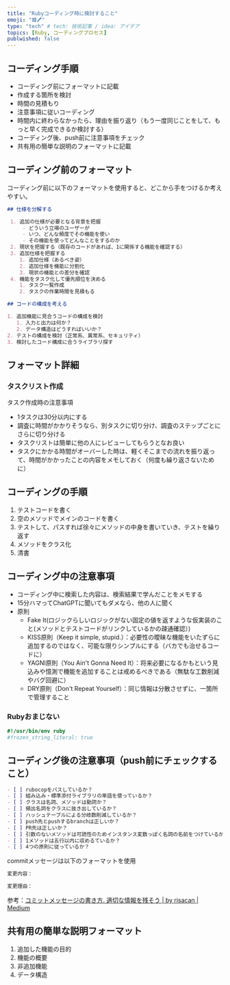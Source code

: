```yaml
---
title: "Rubyコーディング時に検討すること"
emoji: "🟥🖊️"
type: "tech" # tech: 技術記事 / idea: アイデア
topics: [Ruby, コーディングプロセス]
publwished: false
---
```


## コーディング手順

- コーディング前にフォーマットに記載
- 作成する箇所を検討
- 時間の見積もり
- 注意事項に従いコーディング
- 時間内に終わらなかったら、理由を振り返り（もう一度同じことをして、もっと早く完成できるか検討する）
- コーディング後、push前に注意事項をチェック
- 共有用の簡単な説明のフォーマットに記載

## コーディング前のフォーマット

コーディング前に以下のフォーマットを使用すると、どこから手をつけるか考えやすい。

```markdown
## 仕様を分解する

 1. 追加の仕様が必要となる背景を把握
     - どういう立場のユーザーが
     - いつ、どんな頻度でその機能を使い
     - その機能を使ってどんなことをするのか
 2. 現状を把握する（既存のコードがあれば、1に関係する機能を確認する）
 3. 追加仕様を把握する
    1. 追加仕様（あるべき姿）
    2. 追加仕様を機能に分割化
    3. 現状の機能との差分を確認
 4. 機能をタスク化して優先順位を決める
    1. タスク一覧作成
    2. タスクの作業時間を見積もる

## コードの構成を考える

1. 追加機能に見合うコードの構成を検討
   1. 入力と出力は何か？
   2. データ構造はどうすればいいか？
2. テストの構成を検討（正常系、異常系、セキュリティ）
3. 検討したコード構成に合うライブラリ探す
```

## フォーマット詳細

### タスクリスト作成

タスク作成時の注意事項

- 1タスクは30分以内にする
- 調査に時間がかかりそうなら、別タスクに切り分け、調査のステップごとにさらに切り分ける
- タスクリストは簡単に他の人にレビューしてもらうとなお良い
- タスクにかかる時間がオーバーした時は、軽くそこまでの流れを振り返って、時間がかかったことの内容をメモしておく（何度も繰り返さないために）

## コーディングの手順

1. テストコードを書く
2. 空のメソッドでメインのコードを書く
3. テストして、パスすれば徐々にメソッドの中身を書いていき、テストを繰り返す
4. メソッドをクラス化
5. 清書

## コーディング中の注意事項

- コーディング中に検索した内容は、検索結果で学んだことをメモする
- 15分ハマってChatGPTに聞いてもダメなら、他の人に聞く
- 原則
  - Fake It(ロジックらしいロジックがない固定の値を返すような仮実装のこと(メソッドとテストコードがリンクしているかの疎通確認）)
  - KISS原則（Keep it simple, stupid.）：必要性の曖昧な機能をいたずらに追加するのではなく、可能な限りシンプルにする（バカでも治せるコードに）
  - YAGNI原則（You Ain't Gonna Need It）：将来必要になるかもという見込みや憶測で機能を追加することは戒めるべきである（無駄な工数削減やバグ回避に）
  - DRY原則（Don't Repeat Yourself）：同じ情報は分散させずに、一箇所で管理すること

### Rubyおまじない

```ruby
#!/usr/bin/env ruby
#frozen_string_literal: true
```

## コーディング後の注意事項（push前にチェックすること）

```markdown
- [ ] rubocopをパスしているか？
- [ ] 組み込み・標準添付ライブラリの単語を使っているか？
- [ ] クラスは名詞、メソッドは動詞か？
- [ ] 頻出名詞をクラスに抜き出しているか？
- [ ] ハッシュテーブルによる分岐数削減しているか？
- [ ] push先とpushするbranchは正しいか？
- [ ] PR先は正しいか？
- [ ] 引数のないメソッドは可読性のためインスタンス変数っぽく名詞の名前をつけているか？
- [ ] 1メソッドは五行以内に収めるているか？
- [ ] 4つの原則に従っているか？
```

commitメッセージは以下のフォーマットを使用

```markdown
変更内容：

変更理由：
```

参考：[コミットメッセージの書き方\. 適切な情報を残そう \| by risacan \| Medium](https://medium.com/@risacan/%E3%82%B3%E3%83%9F%E3%83%83%E3%83%88%E3%83%A1%E3%83%83%E3%82%BB%E3%83%BC%E3%82%B8%E3%81%AE%E6%9B%B8%E3%81%8D%E6%96%B9-64aeadd92057)

## 共有用の簡単な説明フォーマット

1. 追加した機能の目的
2. 機能の概要
3. 非追加機能
4. データ構造
